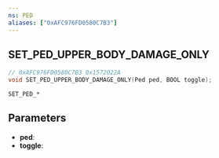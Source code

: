 ```yaml
---
ns: PED
aliases: ["0xAFC976FD0580C7B3"]
---
```

## SET_PED_UPPER_BODY_DAMAGE_ONLY

```c
// 0xAFC976FD0580C7B3 0x1572022A
void SET_PED_UPPER_BODY_DAMAGE_ONLY(Ped ped, BOOL toggle);
```

```
SET_PED_*
```

## Parameters
* **ped**: 
* **toggle**: 

